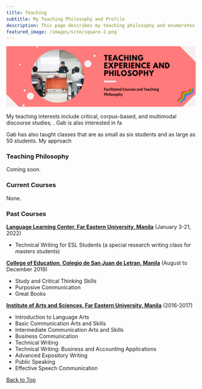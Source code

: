 ```yaml
---
title: Teaching
subtitle: My Teaching Philosophy and Profile
description: This page describes my teaching philosophy and enumerates modules I currently and previously facilitated.
featured_image: /images/site/square-2.png
---
```


![](/images/site/pagebanner/teaching.png)

My teaching interests include critical, corpus-based, and multimodal discourse studies; . Gab is also interested in fa

Gab has also taught classes that are as small as six students and as large as 50 students. My approach 

### Teaching Philosophy
Coming soon.

### Current Courses
None. 

### Past Courses
[**Language Learning Center, Far Eastern University, Manila**](https://www.feu.edu.ph) (January 3-21, 2022)
* Technical Writing for ESL Students (a special research writing class for masters students)

[**College of Education, Colegio de San Juan de Letran, Manila**](https://www.letran.edu.ph) (August to December 2019)
* Study and Critical Thinking Skills
* Purposive Communication
* Great Books

[**Institute of Arts and Sciences, Far Eastern University, Manila**](https://www.feu.edu.ph) (2016-2017)
* Introduction to Language Arts
* Basic Communication Arts and Skills
* Intermediate Communication Arts and Skills
* Business Communication
* Technical Writing
* Technical Writing: Business and Accounting Applications
* Advanced Expository Writing
* Public Speaking
* Effective Speech Communication

<a href="#" class="button button--large">Back to Top</a>